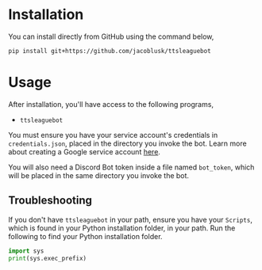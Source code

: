 # Installation
You can install directly from GitHub using the command below,
```
pip install git+https://github.com/jacoblusk/ttsleaguebot
```
# Usage

After installation, you'll have access to the following programs,
- `ttsleaguebot`

You must ensure you have your service account's credentials in `credentials.json`, placed in the directory you invoke the bot.
Learn more about creating a Google service account [here]([here](https://cloud.google.com/iam/docs/service-accounts-create)).

You will also need a Discord Bot token inside a file named `bot_token`, which will be placed in the same directory you invoke the bot.

## Troubleshooting

If you don't have `ttsleaguebot` in your path, ensure you have your `Scripts`, which is found in your Python installation folder, in your path.
Run the following to find your Python installation folder.
```py
import sys
print(sys.exec_prefix)
```
